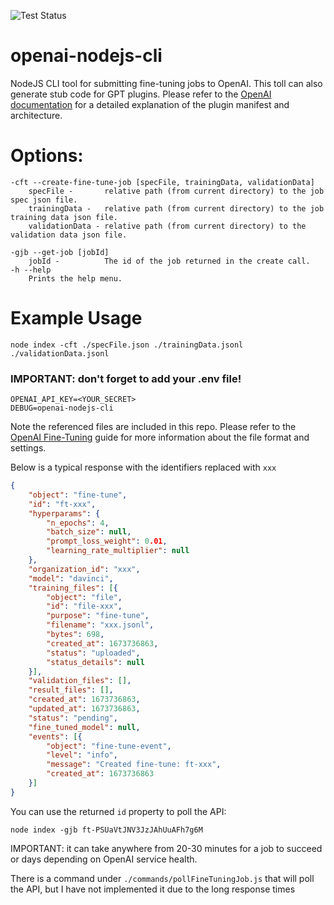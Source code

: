 ![Test Status](https://github.com/doriansmiley/openai-nodejs-cli/actions/workflows/test.yml/badge.svg)

# openai-nodejs-cli
NodeJS CLI tool for submitting fine-tuning jobs to OpenAI. 
This toll can also generate stub code for GPT plugins. Please refer to the
[OpenAI documentation](https://platform.openai.com/docs/plugins/getting-started/plugin-manifest) 
for a detailed explanation of the plugin manifest and architecture.

# Options:
```
-cft --create-fine-tune-job [specFile, trainingData, validationData]
    specFile -       relative path (from current directory) to the job spec json file.
    trainingData -   relative path (from current directory) to the job training data json file.
    validationData - relative path (from current directory) to the validation data json file.

-gjb --get-job [jobId]
    jobId -          The id of the job returned in the create call.
-h --help
    Prints the help menu.
```

# Example Usage
```shell
node index -cft ./specFile.json ./trainingData.jsonl ./validationData.jsonl
```
### IMPORTANT: don't forget to add your .env file!
```shell
OPENAI_API_KEY=<YOUR_SECRET>
DEBUG=openai-nodejs-cli
```
Note the referenced files are included in this repo. Please refer to the
[OpenAI Fine-Tuning](https://beta.openai.com/docs/api-reference/fine-tunes/create) guide for more information about the file format
and settings.

Below is a typical response with the identifiers replaced with `xxx`
```json
{
	"object": "fine-tune",
	"id": "ft-xxx",
	"hyperparams": {
		"n_epochs": 4,
		"batch_size": null,
		"prompt_loss_weight": 0.01,
		"learning_rate_multiplier": null
	},
	"organization_id": "xxx",
	"model": "davinci",
	"training_files": [{
		"object": "file",
		"id": "file-xxx",
		"purpose": "fine-tune",
		"filename": "xxx.jsonl",
		"bytes": 698,
		"created_at": 1673736863,
		"status": "uploaded",
		"status_details": null
	}],
	"validation_files": [],
	"result_files": [],
	"created_at": 1673736863,
	"updated_at": 1673736863,
	"status": "pending",
	"fine_tuned_model": null,
	"events": [{
		"object": "fine-tune-event",
		"level": "info",
		"message": "Created fine-tune: ft-xxx",
		"created_at": 1673736863
	}]
}
```
You can use the returned `id` property to poll the API:
```shell
node index -gjb ft-PSUaVtJNV3JzJAhUuAFh7g6M
```
IMPORTANT: it can take anywhere from 20-30 minutes for a job to succeed or days
depending on OpenAI service health.

There is a command under `./commands/pollFineTuningJob.js` that will poll the API, 
but I have not implemented it due to the long response times


